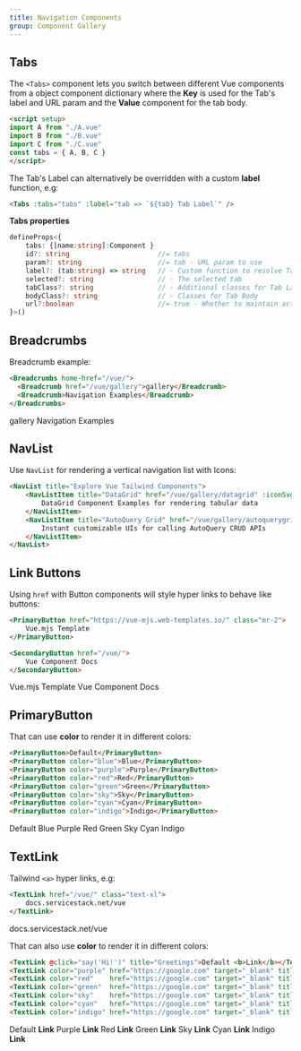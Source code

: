 ```yaml
---
title: Navigation Components
group: Component Gallery
---
```


<api-reference component="Tabs"></api-reference>
## Tabs

The `<Tabs>` component lets you switch between different Vue components from a object component dictionary where the **Key** is used for the Tab's label and URL param and the **Value** component for the tab body. 

```html
<script setup>
import A from "./A.vue"
import B from "./B.vue"
import C from "./C.vue"
const tabs = { A, B, C }
</script>
```

The Tab's Label can alternatively be overridden with a custom **label** function, e.g:

```html
<Tabs :tabs="tabs" :label="tab => `${tab} Tab Label`" />
```
<tabs :tabs="tabs" :label="tab => `${tab} Tab Label`" class="not-prose mb-8"></tabs>

**Tabs properties**

```ts
defineProps<{
    tabs: {[name:string]:Component }
    id?: string                      //= tabs
    param?: string                   //= tab - URL param to use
    label?: (tab:string) => string   // - Custom function to resolve Tab Label
    selected?: string                // - The selected tab
    tabClass?: string                // - Additional classes for Tab Label
    bodyClass?: string               // - Classes for Tab Body
    url?:boolean                     //= true - Whether to maintain active tab in history.pushState()
}>()
```

<api-reference component="Breadcrumbs"></api-reference>
## Breadcrumbs

Breadcrumb example:

```html
<Breadcrumbs home-href="/vue/">
  <Breadcrumb href="/vue/gallery">gallery</Breadcrumb>
  <Breadcrumb>Navigation Examples</Breadcrumb>
</Breadcrumbs>
```

<Breadcrumbs class="not-prose my-8" home-href="/vue/">
  <Breadcrumb href="/vue#gallery">gallery</Breadcrumb>
  <Breadcrumb>Navigation Examples</Breadcrumb>
</Breadcrumbs>

<api-reference component="NavList"></api-reference>
## NavList

Use `NavList` for rendering a vertical navigation list with Icons:

```html
<NavList title="Explore Vue Tailwind Components">
    <NavListItem title="DataGrid" href="/vue/gallery/datagrid" :iconSvg="Icons.DataGrid">
        DataGrid Component Examples for rendering tabular data
    </NavListItem>
    <NavListItem title="AutoQuery Grid" href="/vue/gallery/autoquerygrid" :iconSvg="Icons.AutoQueryGrid">
        Instant customizable UIs for calling AutoQuery CRUD APIs
    </NavListItem>
</NavList>
```

<div class="my-8 not-prose">
    <nav-list-examples class="max-w-3xl mx-auto"></nav-list-examples>
</div>

<api-reference component="PrimaryButton"></api-reference>
## Link Buttons

Using `href` with Button components will style hyper links to behave like buttons:

```html
<PrimaryButton href="https://vue-mjs.web-templates.io/" class="mr-2">
    Vue.mjs Template
</PrimaryButton>

<SecondaryButton href="/vue/">
    Vue Component Docs
</SecondaryButton>
```

<div class="my-8 not-prose">
    <primary-button href="https://vue-mjs.web-templates.io/" class="mr-2">Vue.mjs Template</primary-button>
    <secondary-button href="/vue/">Vue Component Docs</secondary-button>
</div>

<api-reference component="PrimaryButton"></api-reference>
## PrimaryButton

That can use **color** to render it in different colors:

```html
<PrimaryButton>Default</PrimaryButton>
<PrimaryButton color="blue">Blue</PrimaryButton>
<PrimaryButton color="purple">Purple</PrimaryButton>
<PrimaryButton color="red">Red</PrimaryButton>
<PrimaryButton color="green">Green</PrimaryButton>
<PrimaryButton color="sky">Sky</PrimaryButton>
<PrimaryButton color="cyan">Cyan</PrimaryButton>
<PrimaryButton color="indigo">Indigo</PrimaryButton>
```

<div class="my-8 not-prose space-x-2">
    <primary-button>Default</primary-button>
    <primary-button color="blue">Blue</primary-button>
    <primary-button color="purple">Purple</primary-button>
    <primary-button color="red">Red</primary-button>
    <primary-button color="green">Green</primary-button>
    <primary-button color="sky">Sky</primary-button>
    <primary-button color="cyan">Cyan</primary-button>
    <primary-button color="indigo">Indigo</primary-button>
</div>

<api-reference component="TextLink"></api-reference>
## TextLink

Tailwind `<a>` hyper links, e.g:

```html
<TextLink href="/vue/" class="text-xl">
    docs.servicestack.net/vue
</TextLink>
```

<div class="not-prose">
<text-link href="/vue/" class="text-xl">docs.servicestack.net/vue</text-link>
</div>

That can also use **color** to render it in different colors:

```html
<TextLink @click="say('Hi!')" title="Greetings">Default <b>Link</b></TextLink>
<TextLink color="purple" href="https://google.com" target="_blank" title="Google Link">Purple <b>Link</b></TextLink>
<TextLink color="red"    href="https://google.com" target="_blank" title="Google Link">Red <b>Link</b></TextLink>
<TextLink color="green"  href="https://google.com" target="_blank" title="Google Link">Green <b>Link</b></TextLink>
<TextLink color="sky"    href="https://google.com" target="_blank" title="Google Link">Sky <b>Link</b></TextLink>
<TextLink color="cyan"   href="https://google.com" target="_blank" title="Google Link">Cyan <b>Link</b></TextLink>
<TextLink color="indigo" href="https://google.com" target="_blank" title="Google Link">Indigo <b>Link</b></TextLink>
```

<div class="not-prose flex space-x-4">
  <text-link @click="say('Hi!')" title="Greetings">Default <b>Link</b></text-link>
  <text-link color="purple" href="https://google.com" target="_blank" title="Google Link">Purple <b>Link</b></text-link>
  <text-link color="red"    href="https://google.com" target="_blank" title="Google Link">Red <b>Link</b></text-link>
  <text-link color="green"  href="https://google.com" target="_blank" title="Google Link">Green <b>Link</b></text-link>
  <text-link color="sky"    href="https://google.com" target="_blank" title="Google Link">Sky <b>Link</b></text-link>
  <text-link color="cyan"   href="https://google.com" target="_blank" title="Google Link">Cyan <b>Link</b></text-link>
  <text-link color="indigo" href="https://google.com" target="_blank" title="Google Link">Indigo <b>Link</b></text-link>
</div>
